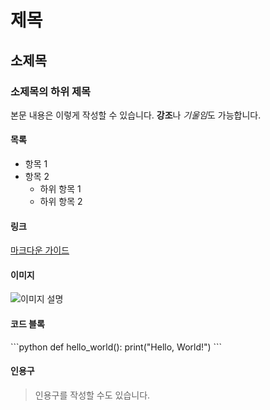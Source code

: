 # 제목

## 소제목

### 소제목의 하위 제목

본문 내용은 이렇게 작성할 수 있습니다. **강조**나 *기울임*도 가능합니다.

#### 목록

- 항목 1
- 항목 2
  - 하위 항목 1
  - 하위 항목 2

#### 링크

[마크다운 가이드](https://www.example.com)

#### 이미지

![이미지 설명](https://www.example.com/image.jpg)

#### 코드 블록

\```python
def hello_world():
print("Hello, World!")
\```

#### 인용구

> 인용구를 작성할 수도 있습니다.
